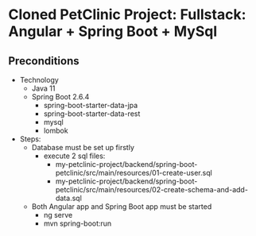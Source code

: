 # Cloned PetClinic Project: Fullstack: Angular + Spring Boot + MySql

## Preconditions
* Technology
  * Java 11
  * Spring Boot 2.6.4
    * spring-boot-starter-data-jpa
    * spring-boot-starter-data-rest
    * mysql
    * lombok
* Steps:
  * Database must be set up firstly
    * execute 2 sql files:
      * my-petclinic-project/backend/spring-boot-petclinic/src/main/resources/01-create-user.sql
      * my-petclinic-project/backend/spring-boot-petclinic/src/main/resources/02-create-schema-and-add-data.sql
  * Both Angular app and Spring Boot app must be started
    * ng serve
    * mvn spring-boot:run
